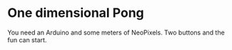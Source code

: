 One dimensional Pong
====================

You need an Arduino and some meters of NeoPixels. Two buttons and the fun can start.
